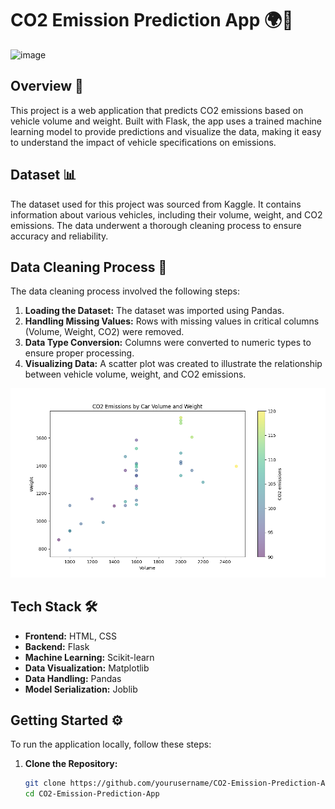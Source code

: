 # CO2 Emission Prediction App 🌍💨

<img width="600" alt="image" src="https://github.com/user-attachments/assets/389305ae-b11e-4dc2-8ac4-a694e90922b1">

## Overview 🚀

This project is a web application that predicts CO2 emissions based on vehicle volume and weight. Built with Flask, the app uses a trained machine learning model to provide predictions and visualize the data, making it easy to understand the impact of vehicle specifications on emissions.

## Dataset 📊

The dataset used for this project was sourced from Kaggle. It contains information about various vehicles, including their volume, weight, and CO2 emissions. The data underwent a thorough cleaning process to ensure accuracy and reliability.

## Data Cleaning Process 🧹

The data cleaning process involved the following steps:

1. **Loading the Dataset:** The dataset was imported using Pandas.
2. **Handling Missing Values:** Rows with missing values in critical columns (Volume, Weight, CO2) were removed.
3. **Data Type Conversion:** Columns were converted to numeric types to ensure proper processing.
4. **Visualizing Data:** A scatter plot was created to illustrate the relationship between vehicle volume, weight, and CO2 emissions.

<img src="static/co2_plot.png" alt="Data Visualization" width="600">

## Tech Stack 🛠️

- **Frontend:** HTML, CSS
- **Backend:** Flask
- **Machine Learning:** Scikit-learn
- **Data Visualization:** Matplotlib
- **Data Handling:** Pandas
- **Model Serialization:** Joblib

## Getting Started ⚙️

To run the application locally, follow these steps:

1. **Clone the Repository:**

   ```bash
   git clone https://github.com/yourusername/CO2-Emission-Prediction-App.git
   cd CO2-Emission-Prediction-App
